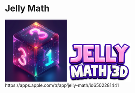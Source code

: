 # Jelly Math

<p float="left">
	<img src="Assets/_Main/Art/2D/Icons/icon.png" width="200">
	<img src="Assets/_Main/Art/2D/LoadingLogo.png" width="200">
</br>https://apps.apple.com/tr/app/jelly-math/id6502281441
</p>
